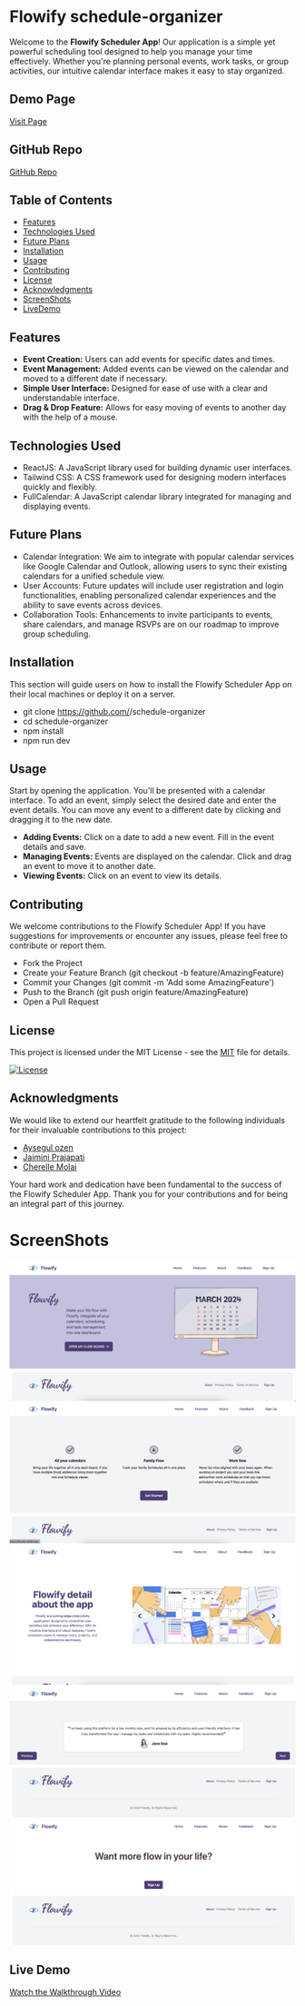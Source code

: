 # Flowify schedule-organizer

Welcome to the **Flowify Scheduler App**! Our application is a simple yet powerful scheduling tool designed to help you manage your time effectively. Whether you're planning personal events, work tasks, or group activities, our intuitive calendar interface makes it easy to stay organized.

## Demo Page

[Visit Page](https://flowify.netlify.app/)

## GitHub Repo

[GitHub Repo](https://github.com/jaiminiprajapati/schedule-organizer)


## Table of Contents
- [Features](#features)
- [Technologies Used](#technologies-used)
- [Future Plans](#future-plans)
- [Installation](#installation)
- [Usage](#usage)
- [Contributing](#contributing)
- [License](#license)
- [Acknowledgments](#acknowledgments)
- [ScreenShots](#screenshots)
- [LiveDemo](#live-demo)


## Features
- **Event Creation:** Users can add events for specific dates and times.
- **Event Management:** Added events can be viewed on the calendar and moved to a different date if necessary.
- **Simple User Interface:** Designed for ease of use with a clear and understandable interface.
- **Drag & Drop Feature:** Allows for easy moving of events to another day with the help of a mouse.

## Technologies Used
- ReactJS: A JavaScript library used for building dynamic user interfaces.
- Tailwind CSS: A CSS framework used for designing modern interfaces quickly and flexibly.
- FullCalendar: A JavaScript calendar library integrated for managing and displaying events.

## Future Plans
- Calendar Integration: We aim to integrate with popular calendar services like Google Calendar and Outlook, allowing users to sync their existing calendars for a unified schedule view.
- User Accounts: Future updates will include user registration and login functionalities, enabling personalized calendar experiences and the ability to save events across devices.
- Collaboration Tools: Enhancements to invite participants to events, share calendars, and manage RSVPs are on our roadmap to improve group scheduling.

## Installation
This section will guide users on how to install the Flowify Scheduler App on their local machines or deploy it on a server.

- git clone https://github.com/<jaiminiprajapati>/schedule-organizer
- cd schedule-organizer
- npm install
- npm run dev

## Usage
Start by opening the application. You'll be presented with a calendar interface. To add an event, simply select the desired date and enter the event details. You can move any event to a different date by clicking and dragging it to the new date.

- **Adding Events:** Click on a date to add a new event. Fill in the event details and save.
- **Managing Events:** Events are displayed on the calendar. Click and drag an event to move it to another date.
- **Viewing Events:** Click on an event to view its details.

## Contributing
We welcome contributions to the Flowify Scheduler App! If you have suggestions for improvements or encounter any issues, please feel free to contribute or report them.

- Fork the Project
- Create your Feature Branch (git checkout -b feature/AmazingFeature)
- Commit your Changes (git commit -m 'Add some AmazingFeature')
- Push to the Branch (git push origin feature/AmazingFeature)
- Open a Pull Request

## License
This project is licensed under the MIT License - see the [MIT](MIT) file for details.

[![License](https://img.shields.io/badge/license-MIT-blue.svg)](https://opensource.org/licenses/MIT)

## Acknowledgments
We would like to extend our heartfelt gratitude to the following individuals for their invaluable contributions to this project:

- [Aysegul ozen](https://github.com/Aysegulozen)  
- [Jaimini Prajapati](https://github.com/jaiminiprajapati) 
- [Cherelle Molai](https://github.com/cmolai) 

Your hard work and dedication have been fundamental to the success of the Flowify Scheduler App. Thank you for your contributions and for being an integral part of this journey.

# ScreenShots
![Home](./flowify/src/assets/home-Screenshot%20.png)
![Feature](./flowify/src/assets/fueture-Screenshot%20.png)
![About](./flowify/src/assets/About-Screenshot%20.png)
![Feedback](./flowify/src/assets/feedback-Screenshot%20.png)
![SignUp](./flowify/src/assets/signup1-Screenshot%20.png)

## Live Demo
[Watch the Walkthrough Video](https://drive.google.com/file/d/1kQ1PFMMqkewJI2Ja0pgXnkLO91a-mAeM/view)



